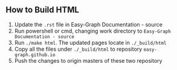 ## How to Build HTML

1. Update the `.rst` file in Easy-Graph Documentation - source
2. Run powershell or cmd, changing work directory to `Easy-Graph Documentation - source`
3. Run `./make html`. The updated pages locate in `./_build/html`
4. Copy all the files under `./_build/html` to repository `easy-graph.github.io`
5. Push the changes to origin masters of these two repository
